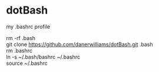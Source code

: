 # dotBash
my .bashrc profile    

rm -rf .bash    
git clone https://github.com/danerwilliams/dotBash.git .bash    
rm .bashrc    
ln -s ~/.bash/bashrc ~/.bashrc    
source ~/.bashrc    
